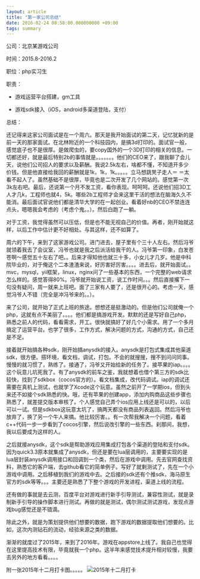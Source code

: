 ```yaml
---
layout: article
title: "第一家公司总结"
date: 2016-02-24 08:58:00.000000000 +09:00
tags: summary
---
```


公司：北京某游戏公司

时间：2015.8-2016.2

职位：php实习生

职责：

* 游戏运营平台搭建，gm工具

* 游戏sdk接入（iOS，android多渠道登陆，支付）

总结：

还记得来这家公司面试是在一个周六。那天是我开始面试的第二天，记忆犹新的是前一天的那家面试。在北林附近的一个科技园内，是搞3d打印的。面试官一般，感觉底子也不是很厚。是做爬虫的，要copy国外的一个3D打印的相关的信息。一切都还好，就是最后特别2b的事情就是。。。。。。。他们的CEO来了，跟我聊了会儿天，说他们公司招人的要求以及薪酬。我说2.5k左右，啥都不懂，不知道开多少价钱。但是他直接给我回的薪酬就是1k，1k，1k。。。。。立马想跳凳子走人＝ ＝太看不起人了。虽然基础不是很厚，毕竟也是二次开发了几个网站的。感觉第一次3k左右吧。最后，还说第一个月不发工资，看你表现。呵呵呵。还说他们招3D工人才几k，工程师也就4，5k。哪些2b工程师才会来这里干活的想法在脑海久久不能消。最后面试官说他们都是清华大学的在一起创业。看着好nb的CEO不禁连连点头，嗯嗯我会考虑的（考虑个鬼。。）。然后白跑了一躺。

对于工资，我觉得虽然可以压低，但是也不能无视自己的价值。再者，刚开始就这样，以后工作中估计更不好相处。与其这样，还不如算了。

周六的下午，来到了这家游戏公司。进门进去，屋子里有个三十人左右。然后冯爷就领着我去了会议室，冯爷也就是我之后派活给我干的人。冯爷第一印象，白发苍苍啊～感觉五十左右了吧。。后来才得知他也就三十多，小女儿才几岁。他是中科院毕业的，对于俺这个二本渣渣来说，好厉害好厉害。。。。进去后，就开始面试。。mvc，mysql，yii框架，linux，nginx问了一些基本的东西，一个完整的web请求怎么样的。感觉答得80%。冯爷就开始说工资，说工作时间。。。然后直接撂下一句没有疑问，周一就来上班吧。面了三家有人要了，还是很开心的。考虑一天，感觉冯爷人不错（完全是冲冯爷来的。。）。

来了公司，就开始了正式上班的旅途。想想还是挺激动的。但是他们公司就俺一个php，这就有点不美丽了。。。。他们都是搞游戏开发。默默的还是写好自己php，熟悉之前人的代码，看看需求，开工。很快就搞好了好几个小需求。用了一个多月搞定了运营平台。也学了很多，工作方式，解决问题的方式，沟通的方式，自己还是不足。

接着就开始搞各种sdk，刚开始搞anysdk的接入。anysdk是打包式集成其他渠道sdk，很方便。搭环境，看文档，调试，打包。不会的就搜搜，搜不到问问同事。慢慢的就习惯了，熟练了。接通了，冯爷又开始给新的任务了。接苹果的iap。。。。这个玩意儿坑死我了。有了anysdk的前车之鉴，我就想着也借个第三方的sdk比较快，找到了sdkbox（cocos官方的）。看文档集成，改代码调试。iap的调试还需要在真机上测试，也就学了Xcode这个玩意。虽然之前开了一学期ios，但到头来还不如接个sdk熟悉的快。哦，还有苹果的创建app，添加内购商品这些步骤也熟悉了，就差提交版本审核了。个人感觉自己弄个ios应用上线还是可以的，以后可以一试。但是sdkbox这玩意太坑了，搞两天都没有商品列表返回。然后冯爷也放弃了，换了另一个牛人来搞。他比较厉害。。有一次帮我解决一个问题，看着c++代码一步一步看到了cocos引擎，然后说改引擎的一些东西。刹那间，我想，我以后要成为这样的人。

之后就接anysdk，这个sdk是帮助游戏应用集成打包各个渠道的登陆和支付sdk。因为quick3.3原本就集成了anysdk，但还是要在lua层调用的，主要要实现的是lua层封装anysdk调用接口和回调到一个类，然后在游戏中调用。先去官网查找资料，熟悉它的客户端，去github看它的简单例子。写好了就剩测试了，先在一个小游戏中调用。之后移植到我们的游戏中去。之后接的sdk还有个推sdk，海马原生官方的sdk等等。。。主要还是熟悉了下整个游戏的开发进程，渠道上线的流程。

还有做的事就是去云测，百度平台对游戏进行新手引导测试，兼容性测试，就是录制新手引导的操作脚本进行测试。再做的就是测试，偶尔测试测试游戏，发现点游戏bug感觉还是不错滴。

除此之外，就是为策划提供他们想要的数据，跑下游戏的数据提取他们想要的。比如，这次内测钻石的流动，经验来源之类的数据。

渐渐的就度过了2015年，来到了2016年。游戏在appstore上线了。我自己也觉得在这里提高技术有限，毕竟就我一个php。这半年来感觉技术提升相对较慢，我要去另外的地方看看。。。。

附一张2015年十二月打卡图。。。。。
![2015年十二月打卡][1]


  [1]: https://shuibo.me/assets/images/201604/1593958771314.jpg
